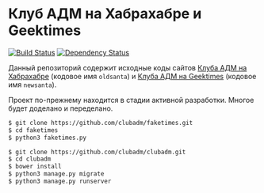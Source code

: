 Клуб АДМ на Хабрахабре и Geektimes
==================================

[![Build Status](https://travis-ci.org/clubadm/clubadm.svg?branch=master)](https://travis-ci.org/clubadm/clubadm)
[![Dependency Status](https://www.versioneye.com/user/projects/569eb6902025a6002e0002c5/badge.svg?style=flat)](https://www.versioneye.com/user/projects/569eb6902025a6002e0002c5)

Данный репозиторий содержит исходные коды сайтов
[Клуба АДМ на Хабрахабре](https://habra-adm.ru/) (кодовое имя `oldsanta`) и
[Клуба АДМ на Geektimes](https://geekadm.ru/) (кодовое имя `newsanta`).

Проект по-прежнему находится в стадии активной разработки. Многое будет доделано
и переделано.

```bash
$ git clone https://github.com/clubadm/faketimes.git
$ cd faketimes
$ python3 faketimes.py
```

```bash
$ git clone https://github.com/clubadm/clubadm.git
$ cd clubadm
$ bower install
$ python3 manage.py migrate
$ python3 manage.py runserver
```
